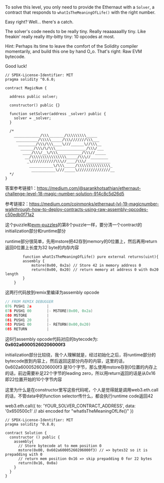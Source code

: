 To solve this level, you only need to provide the Ethernaut with a `Solver`, a contract that responds to `whatIsTheMeaningOfLife()` with the right number.

Easy right? Well... there's a catch.

The solver's code needs to be really tiny. Really reaaaaaallly tiny. Like freakin' really really itty-bitty tiny: 10 opcodes at most.

Hint: Perhaps its time to leave the comfort of the Solidity compiler momentarily, and build this one by hand O_o. That's right: Raw EVM bytecode.

Good luck!

```solidity
// SPDX-License-Identifier: MIT
pragma solidity ^0.6.0;

contract MagicNum {

  address public solver;

  constructor() public {}

  function setSolver(address _solver) public {
    solver = _solver;
  }

  /*
    ____________/\\\_______/\\\\\\\\\_____        
     __________/\\\\\_____/\\\///////\\\___       
      ________/\\\/\\\____\///______\//\\\__      
       ______/\\\/\/\\\______________/\\\/___     
        ____/\\\/__\/\\\___________/\\\//_____    
         __/\\\\\\\\\\\\\\\\_____/\\\//________   
          _\///////////\\\//____/\\\/___________  
           ___________\/\\\_____/\\\\\\\\\\\\\\\_ 
            ___________\///_____\///////////////__
  */
}
```









答案参考链接1：https://medium.com/@sarankhotsathian/ethernaut-challenge-level-18-magic-number-solution-914c8c5d26d5

参考链接2：https://medium.com/coinmonks/ethernaut-lvl-19-magicnumber-walkthrough-how-to-deploy-contracts-using-raw-assembly-opcodes-c50edb0f71a2

这个puzzle和[evm-puzzles](https://github.com/fvictorio/evm-puzzles)的第8个puzzle一样，要分清一个contract的initialization部分和runtime部分

runtime部分很简单，先用mstore把42存到memory的0位置上，然后再用return返回0位置上长度为32 byte的内存内容

```solidity
		function whatIsTheMeaningOfLife() pure external returns(uint){
        assembly { 
            mstore(0x00, 0x2a) // Store 42 in memory address 0
            return(0x00, 0x20) // return memory at address 0 with 0x20 length
        }
    }
```

这两行代码放到remix里编译为assembly opcode

```c
// FROM REMIX DEBUGGER    
076 PUSH1 2a       |
078 PUSH1 00       |- MSTORE(0x00, 0x2a)
080 MSTORE         |
081 PUSH1 20       |
083 PUSH1 00       |- RETURN(0x00,0x20) 
085 RETURN         |
```

这6行assembly opcode代码对应的bytecode为: **0x602a60005260206000f3**

initialization部分比较绕，我个人理解就是，经过初始化之后，将runtime部分的bytecode放到内容上，然后返回这部分内存的内容，这里的话，0x602a60005260206000f3 是10个字节，那么使用mstore存到0位置的内存上的话，前边需要补足22个字节的leading zero，所以用return返回的话是从0x16即22位置开始的10个字节内容

这里为什么是在constructor里写这些代码呢，个人是觉得就是调用web3.eth.call的话，不管data中的function selector传什么，都会执行runtime code返回42

web3.eth.call({
    to: 'YOUR_SOLVER_CONTRACT_ADDRESS', 
    data: '0x650500c1' // abi encoded for "whatIsTheMeaningOfLife()"
})

```solidity
// SPDX-License-Identifier: MIT
pragma solidity ^0.8.0;

contract Solution {
  constructor () public {
    assembly{
      // Store bytecode at to mem position 0
      mstore(0x00, 0x602a60005260206000f3) // => bytes32 so it is prepadding with 0
      // return mem position 0x16 => skip prepadding 0 for 22 bytes
      return(0x16, 0x0a)
    }
  }
}
```

